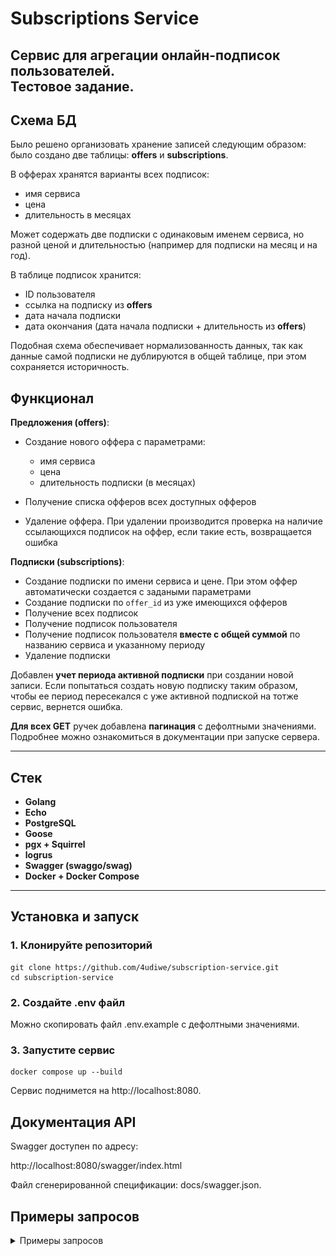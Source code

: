 # Subscriptions Service
Сервис для агрегации онлайн-подписок пользователей.  
Тестовое задание.
---
## Схема БД
Было решено организовать хранение записей следующим образом: было создано две таблицы: **offers** и **subscriptions**. 

В офферах хранятся варианты всех подписок: 
- имя сервиса
- цена
- длительность в месяцах

Может содержать две подписки с одинаковым именем сервиса, но разной ценой и длительностью (например для подписки на месяц и на год).

В таблице подписок хранится:
- ID пользователя
- ссылка на подписку из **offers**
- дата начала подписки
- дата окончания (дата начала подписки + длительность из **offers**) 


Подобная схема обеспечивает нормализованность данных, так как данные самой подписки не дублируются в общей таблице, при этом сохраняется историчность.

## Функционал

**Предложения (offers)**:
- Создание нового оффера с параметрами:
    - имя сервиса
    - цена
    - длительность подписки (в месяцах)

- Получение списка офферов всех доступных офферов
- Удаление оффера. При удалении производится проверка на наличие ссылающихся подписок на оффер, если такие есть, возвращается ошибка

**Подписки (subscriptions)**:
  - Создание подписки по имени сервиса и цене. При этом оффер автоматически создается с задаными параметрами
  - Создание подписки по `offer_id` из уже имеющихся офферов
  - Получение всех подписок
  - Получение подписок пользователя
  - Получение подписок пользователя **вместе с общей суммой** по названию сервиса и указанному периоду
  - Удаление подписки

Добавлен **учет периода активной подписки** при создании новой записи. Если попытаться создать новую подписку таким образом, чтобы ее период пересекался с уже активной подпиской на тотже сервис, вернется ошибка.

**Для всех GET** ручек добавлена **пагинация** с дефолтными значениями. Подробнее можно ознакомиться в документации при запуске сервера.

---

## Стек
- **Golang** 
- **Echo** 
- **PostgreSQL**
- **Goose** 
- **pgx + Squirrel**
- **logrus** 
- **Swagger (swaggo/swag)**
- **Docker + Docker Compose** 
---
## Установка и запуск

### 1. Клонируйте репозиторий
    git clone https://github.com/4udiwe/subscription-service.git
    cd subscription-service

### 2. Создайте .env файл
Можно скопировать файл .env.example с дефолтными значениями.

### 3. Запустите сервис
    docker compose up --build

Сервис поднимется на http://localhost:8080.

## Документация API
Swagger доступен по адресу:

http://localhost:8080/swagger/index.html

Файл сгенерированной спецификации: docs/swagger.json.

## Примеры запросов

<details>
  <summary>Примеры запросов</summary>
Создание подписки по имени сервиса.

  ![query](git/pictures/post_by_name.png)

Получение всех офферов.

  ![query](git/pictures/get_offers.png)

Получение подписок по ID пользователя.

  ![query](git/pictures/get_subs_by_user.png)

Получение всех подписок на конкретный сервис по ID пользователя.

  ![query](git/pictures/get_subs_by_user_and_service_name.png)

Получение всех подписок пользователя на серви за выбранный период.

  ![query](git/pictures/get_subs_by_user_and_service_name_with_datefilters.png)

</details>
